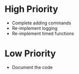 # High Priority
* Complete adding commands
* Re-implement logging
* Re-implement timed functions
# Low Priority
* Document the code
